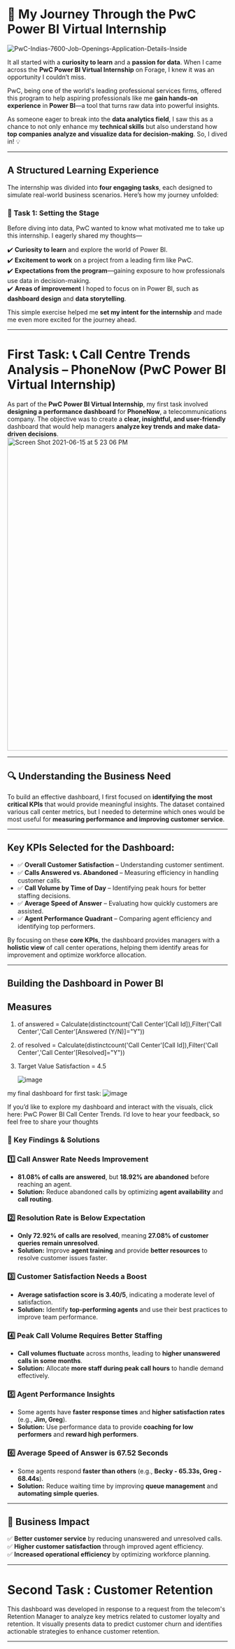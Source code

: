 # 🚀 My Journey Through the PwC Power BI Virtual Internship  
![PwC-Indias-7600-Job-Openings-Application-Details-Inside](https://github.com/user-attachments/assets/80ca251b-596e-4d2d-acaf-b21b19cd5978)


It all started with a **curiosity to learn** and a **passion for data**. When I came across the **PwC Power BI Virtual Internship** on Forage, I knew it was an opportunity I couldn’t miss.  

PwC, being one of the world's leading professional services firms, offered this program to help aspiring professionals like me **gain hands-on experience** in **Power BI**—a tool that turns raw data into powerful insights.  

As someone eager to break into the **data analytics field**, I saw this as a chance to not only enhance my **technical skills** but also understand how **top companies analyze and visualize data for decision-making**. So, I dived in! 💡  

---

##  A Structured Learning Experience  

The internship was divided into **four engaging tasks**, each designed to simulate real-world business scenarios. Here’s how my journey unfolded:  

### 📌 Task 1: Setting the Stage  

Before diving into data, PwC wanted to know what motivated me to take up this internship. I eagerly shared my thoughts—  

✔️ **Curiosity to learn** and explore the world of Power BI.  
✔️ **Excitement to work** on a project from a leading firm like PwC.  
✔️ **Expectations from the program**—gaining exposure to how professionals use data in decision-making.  
✔️ **Areas of improvement** I hoped to focus on in Power BI, such as **dashboard design** and **data storytelling**.  

This simple exercise helped me **set my intent for the internship** and made me even more excited for the journey ahead.  

---

# First Task: 📞 Call Centre Trends Analysis – PhoneNow (PwC Power BI Virtual Internship)

As part of the **PwC Power BI Virtual Internship**, my first task involved **designing a performance dashboard** for **PhoneNow**, a telecommunications company. The objective was to create a **clear, insightful, and user-friendly** dashboard that would help managers **analyze key trends and make data-driven decisions**.
<img width="715" alt="Screen Shot 2021-06-15 at 5 23 06 PM" src="https://github.com/user-attachments/assets/9d3f7b94-64e6-4ea7-b321-328a593d1ae1" />

---

## 🔍 Understanding the Business Need  
To build an effective dashboard, I first focused on **identifying the most critical KPIs** that would provide meaningful insights. The dataset contained various call center metrics, but I needed to determine which ones would be most useful for **measuring performance and improving customer service**.

---

## Key KPIs Selected for the Dashboard:  
- ✅ **Overall Customer Satisfaction** – Understanding customer sentiment.  
- ✅ **Calls Answered vs. Abandoned** – Measuring efficiency in handling customer calls.  
- ✅ **Call Volume by Time of Day** – Identifying peak hours for better staffing decisions.  
- ✅ **Average Speed of Answer** – Evaluating how quickly customers are assisted.  
- ✅ **Agent Performance Quadrant** – Comparing agent efficiency and identifying top performers.  

By focusing on these **core KPIs**, the dashboard provides managers with a **holistic view** of call center operations, helping them identify areas for improvement and optimize workforce allocation.

---

##  Building the Dashboard in Power BI  
Measures
--------------------------
 1. of answered = Calculate(distinctcount('Call Center'[Call Id]),Filter('Call Center','Call Center'[Answered (Y/N)]="Y"))

 2. of resolved = Calculate(distinctcount('Call Center'[Call Id]),Filter('Call Center','Call Center'[Resolved]="Y"))

 3. Target Value Satisfaction = 4.5

    
    ![image](https://github.com/user-attachments/assets/bdeb84dd-b1cf-47ac-94e2-b8632ebf65fd)


my final dashboard for first task:
![image](https://github.com/user-attachments/assets/a551e3d4-9b3c-4216-b91c-0cacd24f198e)

If you’d like to explore my dashboard and interact with the visuals, click here: PwC Power BI Call Center Trends. I’d love to hear your feedback, so feel free to share your thoughts

### 📌 Key Findings & Solutions  

### 1️⃣ Call Answer Rate Needs Improvement  
- **81.08% of calls are answered**, but **18.92% are abandoned** before reaching an agent.  
- **Solution:** Reduce abandoned calls by optimizing **agent availability** and **call routing**.  

### 2️⃣ Resolution Rate is Below Expectation  
- **Only 72.92% of calls are resolved**, meaning **27.08% of customer queries remain unresolved**.  
- **Solution:** Improve **agent training** and provide **better resources** to resolve customer issues faster.  

### 3️⃣ Customer Satisfaction Needs a Boost  
- **Average satisfaction score is 3.40/5**, indicating a moderate level of satisfaction.  
- **Solution:** Identify **top-performing agents** and use their best practices to improve team performance.  

### 4️⃣ Peak Call Volume Requires Better Staffing  
- **Call volumes fluctuate** across months, leading to **higher unanswered calls in some months**.  
- **Solution:** Allocate **more staff during peak call hours** to handle demand effectively.  

### 5️⃣ Agent Performance Insights  
- Some agents have **faster response times** and **higher satisfaction rates** (e.g., **Jim, Greg**).  
- **Solution:** Use performance data to provide **coaching for low performers** and **reward high performers**.  

### 6️⃣ Average Speed of Answer is 67.52 Seconds  
- Some agents respond **faster than others** (e.g., **Becky - 65.33s, Greg - 68.44s**).  
- **Solution:** Reduce waiting time by improving **queue management** and **automating simple queries**.  

---

## 🚀 Business Impact  
✅ **Better customer service** by reducing unanswered and unresolved calls.  
✅ **Higher customer satisfaction** through improved agent efficiency.  
✅ **Increased operational efficiency** by optimizing workforce planning.  


---
# Second Task : Customer Retention

This dashboard was developed in response to a request from the telecom's Retention Manager to analyze key metrics related to customer loyalty and retention. It visually presents data to predict customer churn and identifies actionable strategies to enhance customer retention.



---





